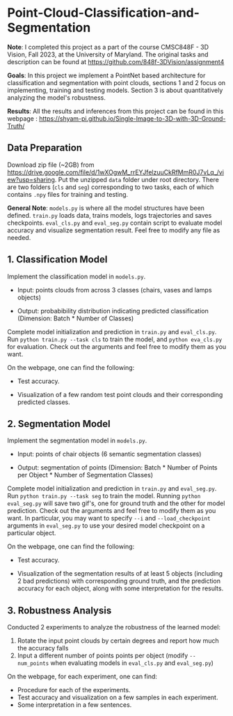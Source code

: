 # Point-Cloud-Classification-and-Segmentation

**Note**:  I completed this project as a part of the course CMSC848F - 3D Vision, Fall 2023, at the University of Maryland. The original tasks and description can be found at https://github.com/848f-3DVision/assignment4 

**Goals**: In this project we implement a PointNet based architecture for classification and segmentation with point clouds, sections 1 and 2 focus on implementing, training and testing models. Section 3 is about quantitatively analyzing the model's robustness.

**Results**: All the results and inferences from this project can be found in this webpage : https://shyam-pi.github.io/Single-Image-to-3D-with-3D-Ground-Truth/ 

## Data Preparation
Download zip file (~2GB) from https://drive.google.com/file/d/1wXOgwM_rrEYJfelzuuCkRfMmR0J7vLq_/view?usp=sharing. Put the unzipped `data` folder under root directory. There are two folders (`cls` and `seg`) corresponding to two tasks, each of which contains `.npy` files for training and testing.

**General Note**: `models.py` is where all the model structures have been defined. `train.py` loads data, trains models, logs trajectories and saves checkpoints. `eval_cls.py` and `eval_seg.py` contain script to evaluate model accuracy and visualize segmentation result. Feel free to modify any file as needed.

## 1. Classification Model
Implement the classification model in `models.py`.

- Input: points clouds from across 3 classes (chairs, vases and lamps objects)

- Output: probabibility distribution indicating predicted classification (Dimension: Batch * Number of Classes)

Complete model initialization and prediction in `train.py` and `eval_cls.py`. Run `python train.py --task cls` to train the model, and `python eva_cls.py` for evaluation. Check out the arguments and feel free to modify them as you want.

On the webpage, one can find the following: 

- Test accuracy.

- Visualization of a few random test point clouds and their corresponding predicted classes.
 
## 2. Segmentation Model 
Implement the segmentation model in `models.py`.  

- Input: points of chair objects (6 semantic segmentation classes) 

- Output: segmentation of points (Dimension: Batch * Number of Points per Object * Number of Segmentation Classes)

Complete model initialization and prediction in `train.py` and `eval_seg.py`. Run `python train.py --task seg` to train the model. Running `python eval_seg.py` will save two gif's, one for ground truth and the other for model prediction. Check out the arguments and feel free to modify them as you want. In particular, you may want to specify `--i` and `--load_checkpoint` arguments in `eval_seg.py` to use your desired model checkpoint on a particular object.

On the webpage, one can find the following: 

- Test accuracy.

- Visualization of the segmentation results of at least 5 objects (including 2 bad predictions) with corresponding ground truth, and the prediction accuracy for each object, along with some interpretation for the results.
  
## 3. Robustness Analysis
Conducted 2 experiments to analyze the robustness of the learned model:
1. Rotate the input point clouds by certain degrees and report how much the accuracy falls
2. Input a different number of points points per object (modify `--num_points` when evaluating models in `eval_cls.py` and `eval_seg.py`)

On the webpage, for each experiment, one can find:

- Procedure for each of the experiments.
- Test accuracy and visualization on a few samples in each experiment.
- Some interpretation in a few sentences.


